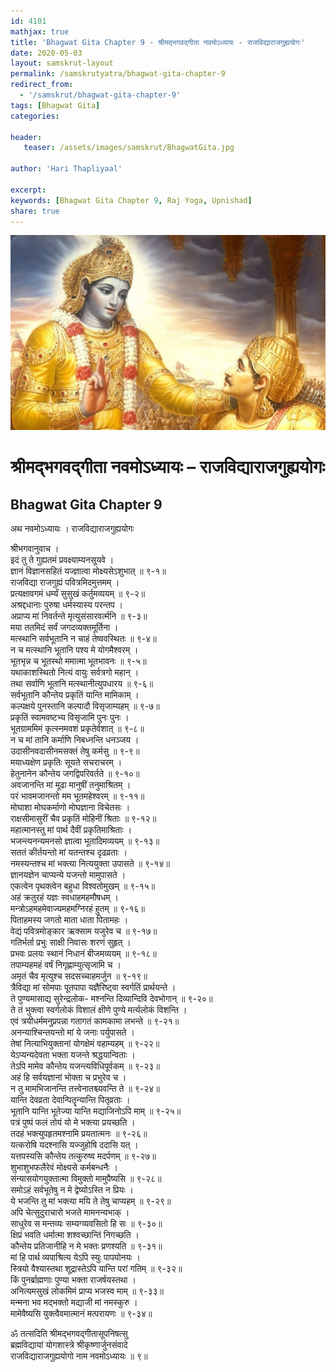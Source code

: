 ```yaml
---    
id: 4101    
mathjax: true    
title: 'Bhagwat Gita Chapter 9 - श्रीमद्भगवद्गीता नवमोऽध्यायः - राजविद्याराजगुह्ययोगः'    
date: 2020-05-03    
layout: samskrut-layout 
permalink: /samskrutyatra/bhagwat-gita-chapter-9
redirect_from: 
  - '/samskrut/bhagwat-gita-chapter-9'
tags: [Bhagwat Gita]    
categories:    
    
header:    
   teaser: /assets/images/samskrut/BhagwatGita.jpg    
    
author: 'Hari Thapliyaal'    
    
excerpt:    
keywords: [Bhagwat Gita Chapter 9, Raj Yoga, Upnishad]       
share: true    
---    
```

    
![](/assets/images/samskrut/BhagwatGita.jpg)    
    
# श्रीमद्भगवद्गीता नवमोऽध्यायः – राजविद्याराजगुह्ययोगः    
## Bhagwat Gita Chapter 9    
    
अथ नवमोऽध्यायः ।    राजविद्याराजगुह्ययोगः    
    
श्रीभगवानुवाच ।    
इदं तु ते गुह्यतमं प्रवक्ष्याम्यनसूयवे ।    
ज्ञानं विज्ञानसहितं यज्ज्ञात्वा मोक्ष्यसेऽशुभात् ॥ ९-१॥    
राजविद्या राजगुह्यं पवित्रमिदमुत्तमम् ।    
प्रत्यक्षावगमं धर्म्यं सुसुखं कर्तुमव्ययम् ॥ ९-२॥    
अश्रद्दधानाः पुरुषा धर्मस्यास्य परन्तप ।    
अप्राप्य मां निवर्तन्ते मृत्युसंसारवर्त्मनि ॥ ९-३॥    
मया ततमिदं सर्वं जगदव्यक्तमूर्तिना ।    
मत्स्थानि सर्वभूतानि न चाहं तेष्ववस्थितः ॥ ९-४॥    
न च मत्स्थानि भूतानि पश्य मे योगमैश्वरम् ।    
भूतभृन्न च भूतस्थो ममात्मा भूतभावनः ॥ ९-५॥    
यथाकाशस्थितो नित्यं वायुः सर्वत्रगो महान् ।    
तथा सर्वाणि भूतानि मत्स्थानीत्युपधारय ॥ ९-६॥    
सर्वभूतानि कौन्तेय प्रकृतिं यान्ति मामिकाम् ।    
कल्पक्षये पुनस्तानि कल्पादौ विसृजाम्यहम् ॥ ९-७॥    
प्रकृतिं स्वामवष्टभ्य विसृजामि पुनः पुनः ।    
भूतग्राममिमं कृत्स्नमवशं प्रकृतेर्वशात् ॥ ९-८॥    
न च मां तानि कर्माणि निबध्नन्ति धनञ्जय ।    
उदासीनवदासीनमसक्तं तेषु कर्मसु ॥ ९-९॥    
मयाध्यक्षेण प्रकृतिः सूयते सचराचरम् ।    
हेतुनानेन कौन्तेय जगद्विपरिवर्तते ॥ ९-१०॥    
अवजानन्ति मां मूढा मानुषीं तनुमाश्रितम् ।    
परं भावमजानन्तो मम भूतमहेश्वरम् ॥ ९-११॥    
मोघाशा मोघकर्माणो मोघज्ञाना विचेतसः ।    
राक्षसीमासुरीं चैव प्रकृतिं मोहिनीं श्रिताः ॥ ९-१२॥    
महात्मानस्तु मां पार्थ दैवीं प्रकृतिमाश्रिताः ।    
भजन्त्यनन्यमनसो ज्ञात्वा भूतादिमव्ययम् ॥ ९-१३॥    
सततं कीर्तयन्तो मां यतन्तश्च दृढव्रताः ।    
नमस्यन्तश्च मां भक्त्या नित्ययुक्ता उपासते ॥ ९-१४॥    
ज्ञानयज्ञेन चाप्यन्ये यजन्तो मामुपासते ।    
एकत्वेन पृथक्त्वेन बहुधा विश्वतोमुखम् ॥ ९-१५॥    
अहं क्रतुरहं यज्ञः स्वधाहमहमौषधम् ।    
मन्त्रोऽहमहमेवाज्यमहमग्निरहं हुतम् ॥ ९-१६॥    
पिताहमस्य जगतो माता धाता पितामहः ।    
वेद्यं पवित्रमोङ्कार ऋक्साम यजुरेव च ॥ ९-१७॥    
गतिर्भर्ता प्रभुः साक्षी निवासः शरणं सुहृत् ।    
प्रभवः प्रलयः स्थानं निधानं बीजमव्ययम् ॥ ९-१८॥    
तपाम्यहमहं वर्षं निगृह्णाम्युत्सृजामि च ।    
अमृतं चैव मृत्युश्च सदसच्चाहमर्जुन ॥ ९-१९॥    
त्रैविद्या मां सोमपाः पूतपापा यज्ञैरिष्ट्वा स्वर्गतिं प्रार्थयन्ते ।    
ते पुण्यमासाद्य सुरेन्द्रलोक- मश्नन्ति दिव्यान्दिवि देवभोगान् ॥ ९-२०॥    
ते तं भुक्त्वा स्वर्गलोकं विशालं क्षीणे पुण्ये मर्त्यलोकं विशन्ति ।    
एवं त्रयीधर्ममनुप्रपन्ना गतागतं कामकामा लभन्ते ॥ ९-२१॥    
अनन्याश्चिन्तयन्तो मां ये जनाः पर्युपासते ।    
तेषां नित्याभियुक्तानां योगक्षेमं वहाम्यहम् ॥ ९-२२॥    
येऽप्यन्यदेवता भक्ता यजन्ते श्रद्धयान्विताः ।    
तेऽपि मामेव कौन्तेय यजन्त्यविधिपूर्वकम् ॥ ९-२३॥    
अहं हि सर्वयज्ञानां भोक्ता च प्रभुरेव च ।    
न तु मामभिजानन्ति तत्त्वेनातश्च्यवन्ति ते ॥ ९-२४॥    
यान्ति देवव्रता देवान्पितॄन्यान्ति पितृव्रताः ।    
भूतानि यान्ति भूतेज्या यान्ति मद्याजिनोऽपि माम् ॥ ९-२५॥    
पत्रं पुष्पं फलं तोयं यो मे भक्त्या प्रयच्छति ।    
तदहं भक्त्युपहृतमश्नामि प्रयतात्मनः ॥ ९-२६॥    
यत्करोषि यदश्नासि यज्जुहोषि ददासि यत् ।    
यत्तपस्यसि कौन्तेय तत्कुरुष्व मदर्पणम् ॥ ९-२७॥    
शुभाशुभफलैरेवं मोक्ष्यसे कर्मबन्धनैः ।    
संन्यासयोगयुक्तात्मा विमुक्तो मामुपैष्यसि ॥ ९-२८॥    
समोऽहं सर्वभूतेषु न मे द्वेष्योऽस्ति न प्रियः ।    
ये भजन्ति तु मां भक्त्या मयि ते तेषु चाप्यहम् ॥ ९-२९॥    
अपि चेत्सुदुराचारो भजते मामनन्यभाक् ।    
साधुरेव स मन्तव्यः सम्यग्व्यवसितो हि सः ॥ ९-३०॥    
क्षिप्रं भवति धर्मात्मा शश्वच्छान्तिं निगच्छति ।    
कौन्तेय प्रतिजानीहि न मे भक्तः प्रणश्यति ॥ ९-३१॥    
मां हि पार्थ व्यपाश्रित्य येऽपि स्युः पापयोनयः ।    
स्त्रियो वैश्यास्तथा शूद्रास्तेऽपि यान्ति परां गतिम् ॥ ९-३२॥    
किं पुनर्ब्राह्मणाः पुण्या भक्ता राजर्षयस्तथा ।    
अनित्यमसुखं लोकमिमं प्राप्य भजस्व माम् ॥ ९-३३॥    
मन्मना भव मद्भक्तो मद्याजी मां नमस्कुरु ।    
मामेवैष्यसि युक्त्वैवमात्मानं मत्परायणः ॥ ९-३४॥    
    
ॐ तत्सदिति श्रीमद्भगवद्गीतासूपनिषत्सु    
ब्रह्मविद्यायां योगशास्त्रे श्रीकृष्णार्जुनसंवादे    
राजविद्याराजगुह्ययोगो नाम नवमोऽध्यायः ॥ ९॥    
    
